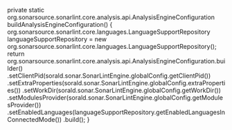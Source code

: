 private static org.sonarsource.sonarlint.core.analysis.api.AnalysisEngineConfiguration buildAnalysisEngineConfiguration() {
    org.sonarsource.sonarlint.core.languages.LanguageSupportRepository languageSupportRepository = new org.sonarsource.sonarlint.core.languages.LanguageSupportRepository();
return org.sonarsource.sonarlint.core.analysis.api.AnalysisEngineConfiguration.builder()
    .setClientPid(sorald.sonar.SonarLintEngine.globalConfig.getClientPid())
    .setExtraProperties(sorald.sonar.SonarLintEngine.globalConfig.extraProperties())
    .setWorkDir(sorald.sonar.SonarLintEngine.globalConfig.getWorkDir())
    .setModulesProvider(sorald.sonar.SonarLintEngine.globalConfig.getModulesProvider())
    .setEnabledLanguages(languageSupportRepository.getEnabledLanguagesInConnectedMode())
    .build();
}